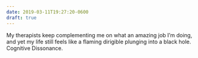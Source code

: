 ```yaml
---
date: 2019-03-11T19:27:20-0600
draft: true
---
```




My therapists keep complementing me on what an amazing job I’m doing, and yet my life still feels like a flaming dirigible plunging into a black hole. Cognitive Dissonance.



